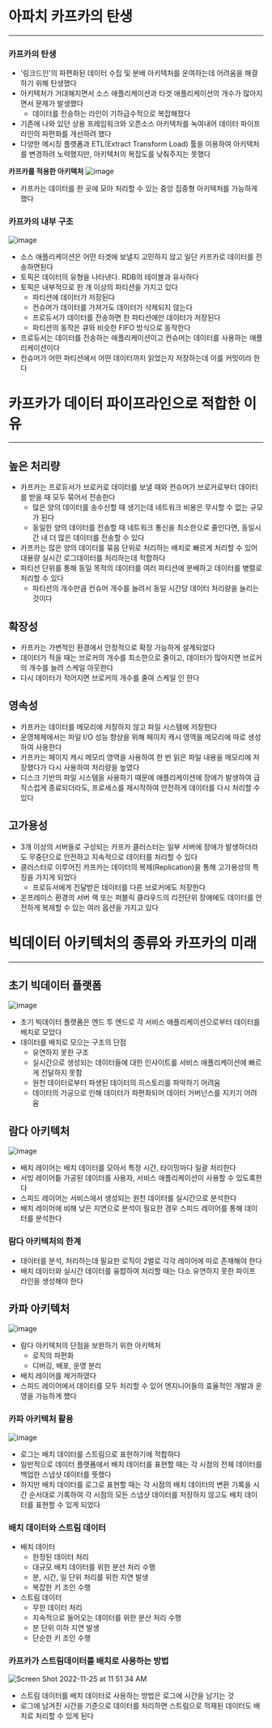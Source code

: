 # 아파치 카프카의  탄생
---
### 카프카의 탄생
- '링크드인'의 파편화된 데이터 수집 및 분배 아키텍처를 운여하는데 어려움을 해결하기 위해 탄생했다
- 아키텍처가 거대해지면서 소스 애플리케이션과 타겟 애플리케이션의 개수가 많아지면서 문제가 발생했다
	- 데이터를 전송하는 라인이 기하급수적으로 복잡해졌다
- 기존에 나와 있던 상용 프레임워크와 오픈소스 아키텍처를 녹여내어 데이터 파이프라인의 파편화를 개선하려 했다
- 다양한 메시징 플랫폼과 ETL(Extract Transform Load) 툴을 이용하여 아키텍처를 변경하려 노력했지만, 아키텍처의 복잡도를 낮춰주지는 못했다

**카프카를 적용한 아키텍처**
![image](https://user-images.githubusercontent.com/60502370/203882441-e20d9394-15fa-4f7d-b3a2-8ad416b28e23.png)
- 카프카는 데이터를 한 곳에 모아 처리할 수 있는 중앙 집중형 아키텍처를 가능하게 했다


### 카프카의 내부 구조
![image](https://user-images.githubusercontent.com/60502370/203882669-8b5895b3-a209-4c3c-bd95-a242de310fc9.png)
- 소스 애플리케이션은 어떤 타겟에 보낼지 고민하지 않고 일단 카프카로 데이터를 전송하면된다
- 토픽은 데이터의 유형을 나타낸다. RDB의 테이블과 유사하다
- 토픽은 내부적으로 한 개 이상의 파티션을 가지고 있다
	- 파티션에 데이터가 저장된다
	- 컨슈머가 데이터를 가져가도 데이터가 삭제되지 않는다
	- 프로듀서가 데이터를 전송하면 한 파티션에만 데이터가 저장된다
	- 파티션의 동작은 큐와 비슷한 FIFO 방식으로 동작한다
- 프로듀서는 데이터를 전송하는 애플리케이션이고 컨슈머는 데이터를 사용하는 애플리케이션이다
- 컨슈머가 어떤 파티션에서 어떤 데이터까지 읽었는지 저장하는데 이를 커밋이라 한다

# 카프카가 데이터 파이프라인으로 적합한 이유
---
## 높은 처리량
- 카프카는 프로듀서가 브로커로 데이터를 보낼 때와 컨슈머가 브로커로부터 데이터를 받을 때 모두 묶어서 전송한다
	- 많은 양의 데이터를 송수신할 때 생기는데 네트워크 비용은 무시할 수 없는 규모가 된다
	- 동일한 양의 데이터를 전송할 때 네트워크 통신을 최소한으로 줄인다면, 동일시간 내 더 많은 데이터를 전송할 수 있다
- 카프카는 많은 양의 데이터를 묶음 단위로 처리하는 배치로 빠르게 처리할 수 있어 대용량 실시간 로그데이터를 처리하는데 적합하다
- 파티션 단위를 통해 동일 목적의 데이터를 여러 파티션에 분배하고 데이터를 병렬로 처리할 수 있다
	- 파티션의 개수만큼 컨슈머 개수를 늘려서 동일 시간당 데이터 처리량을 늘리는 것이다

## 확장성
- 카프카는 가변적인 환경에서 안정적으로 확장 가능하게 설계되었다
- 데이터가 적을 때는 브로커의 개수를 최소한으로 줄이고, 데이터가 많아지면 브로커의 개수를 늘려 스케일 아웃한다
- 다시 데이터가 적어지면 브로커의 개수를 줄여 스케일 인 한다

## 영속성
- 카프카는 데이터를 메모리에 저장하지 않고 파일 시스템에 저장한다
- 운영체제에서는 파일 I/O 성능 향상을 위해 페이지 캐시 영역을 메모리에 따로 생성하여 사용한다
- 카프카는 페이지 캐시 메모리 영역을 사용하여 한 번 읽은 파일 내용을 메모리에 저장했다가 다시 사용하여 처리량을 높였다
- 디스크 기반의 파일 시스템을 사용하기 때문에 애플리케이션에 장애가 발생하여 급작스럽게 종료되더라도, 프로세스를 재시작하여 안전하게 데이터를 다시 처리할 수 있다

## 고가용성
- 3개 이상의 서버들로 구성되는 카프카 클러스터는 일부 서버에 장애가 발생하더라도 무중단으로 안전하고 지속적으로 데이터를 처리할 수 있다
- 클러스터로 이루어진 카프카는 데이터의 복제(Replication)을 통해 고가용성의 특징을 가지게 되었다
	- 프로듀서에게 전달받은 데이터를 다른 브로커에도 저장한다
- 온프레미스 환경의 서버 랙 또는 퍼블릭 클라우드의 리전단위 장애에도 데이터를 안전하게 복제할 수 있는 여러 옵션을 가지고 있다

# 빅데이터 아키텍처의 종류와 카프카의 미래
---
## 초기 빅데이터 플랫폼
![image](https://user-images.githubusercontent.com/60502370/203888840-d58238a3-b9bc-40e6-bf6d-27a5bc57410b.png)
- 초기 빅데이터 플랫폼은 엔드 투 엔드로 각 서비스 애플리케이션으로부터 데이터를 배치로 모았다
- 데이터를 배치로 모으는 구조의 단점
	- 유연하지 못한 구조
	- 실시간으로 생성되는 데이터들에 대한 인사이트를 서비스 애플리케이션에 빠르게 전달하지 못함
	- 원천 데이터로부터 파생된 데이터의 히스토리를 파악하기 어려움
	- 데이터의 가공으로 인해 데이터가 파편화되어 데이터 거버넌스를 지키기 어려움

## 람다 아키텍처
![image](https://user-images.githubusercontent.com/60502370/203889151-4f1e5b77-e5f5-4e6d-98e0-2139b6b70f0c.png)
- 배치 레이어는 배치 데이터를 모아서 특정 시간, 타이밍마다 일괄 처리한다
- 서빙 레이어틑 가공된 데이터를 사용자, 서비스 애플리케이션이 사용할 수 있도록한다
- 스피드 레이어는 서비스에서 생성되는 원천 데이터를 실시간으로 분석한다
- 배치 레이어에 비해 낮은 지연으로 분석이 필요한 경우 스피드 레이어를 통해 데이터를 분석한다

### 람다 아키텍처의 한계
- 데이터를 분석, 처리하는데 필요한 로직이 2벌로 각각 레이어에 따로 존재해야 한다
- 배치 데이터와 실시간 데이터를 융햡하여 처리할 때는 다소 유연하지 못한 파이프 라인을 생성해야 한다

## 카파 아키텍처
![image](https://user-images.githubusercontent.com/60502370/203889582-f5f6370d-db61-4722-a340-d47fc0aa2db9.png)
- 람다 아키텍처의 단점을 보완하기 위한 아키텍처
	- 로직의 파편화
	- 디버깅, 배포, 운영 분리
- 배치 레이어를 제거하였다
- 스피드 레이어에서 데이터를 모두 처리할 수 있어 엔지니어들의 효율적인 개발과 운영을 가능하게 헀다

### 카파 아키텍처 활용
![image](https://user-images.githubusercontent.com/60502370/203889941-0f33b732-896d-4078-b9b2-5c53afabdde6.png)
- 로그는 배치 데이터를 스트림으로 표현하기에 적합하다
- 일반적으로 데이터 플랫폼에서 배치 데이터를 표현할 때는 각 시점의 전체 데이터를 백업한 스냅샷 데이터를 뜻했다
- 하지만 배치 데이터를 로그로 표현할 때는 각 시점의 배치 데이터의 변환 기록을 시간 순서대로 기록하여 각 시점의 모든 스냅샷 데이터를 저장하지 않고도 배치 데이터를 표현할 수 있게 되었다

### 배치 데이터와 스트림 데이터
- 배치 데이터
	- 한정된 데이터 처리
	- 대규모 배치 데이터를 위한 분산 처리 수행
	- 분, 시간, 일 단위 처리를 위한 지연 발생
	- 복잡한 키 조인 수행
- 스트림 데이터
	- 무한 데이터 처리
	- 지속적으로 들어오는 데이터를 위한 분산 처리 수행
	- 분 단위 이하 지연 발생
	- 단순한 키 조인 수행

### 카프카가 스트림데이터를 배치로 사용하는 방법
![Screen Shot 2022-11-25 at 11 51 34 AM](https://user-images.githubusercontent.com/60502370/203890800-5b22f2ef-3dc1-465d-b4ac-81b8a573f4c8.png)
- 스트림 데이터를 배치 데이터로 사용하는 방법은 로그에 시간을 남기는 것
- 로그에 남겨진 시간을 기준으로 데이터를 처리하면 스트림으로 적재된 데이터도 배치로 처리할 수 있게 된다